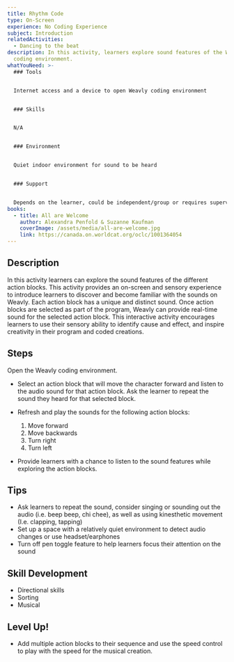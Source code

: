 ```yaml
---
title: Rhythm Code
type: On-Screen
experience: No Coding Experience
subject: Introduction
relatedActivities:
  - Dancing to the beat
description: In this activity, learners explore sound features of the Weavly
  coding environment.
whatYouNeed: >-
  ### Tools


  Internet access and a device to open Weavly coding environment


  ### Skills


  N/A


  ### Environment


  Quiet indoor environment for sound to be heard


  ### Support


  Depends on the learner, could be independent/group or requires supervision/facilitation as necessary
books:
  - title: All are Welcome
    author: Alexandra Penfold & Suzanne Kaufman
    coverImage: /assets/media/all-are-welcome.jpg
    link: https://canada.on.worldcat.org/oclc/1001364054
---
```

## Description

In this activity learners can explore the sound features of the different action blocks. This activity provides an on-screen and sensory experience to introduce learners to discover and become familiar with the sounds on Weavly. Each action block has a unique and distinct sound. Once action blocks are selected as part of the program, Weavly can provide real-time sound for the selected action block. This interactive activity encourages learners to use their sensory ability to identify cause and effect, and inspire creativity in their program and coded creations. 

## Steps

Open the Weavly coding environment.

* Select an action block that will move the character forward and listen to the audio sound for that action block. Ask the learner to repeat the sound they heard for that selected block.
* Refresh and play the sounds for the following action blocks: 

  1. Move forward
  2. Move backwards
  3. Turn right
  4. Turn left
* Provide learners with a chance to listen to the sound features while exploring the action blocks.

## Tips

* Ask learners to repeat the sound, consider singing or sounding out the audio (i.e. beep beep, chi chee), as well as using kinesthetic movement (I.e. clapping, tapping) 
* Set up a space with a relatively quiet environment to detect audio changes or use headset/earphones 
* Turn off pen toggle feature to help learners focus their attention on the sound

## Skill Development

* Directional skills
* Sorting
* Musical

## Level Up!

* Add multiple action blocks to their sequence and use the speed control to play with the speed for the musical creation.